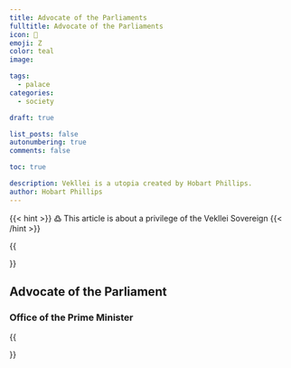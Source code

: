 ```yaml
---
title: Advocate of the Parliaments
fulltitle: Advocate of the Parliaments
icon: 👑
emoji: Ζ
color: teal
image: 

tags: 
  - palace
categories:
  - society

draft: true

list_posts: false
autonumbering: true
comments: false

toc: true

description: Vekllei is a utopia created by Hobart Phillips.
author: Hobart Phillips
---
```

{{< hint >}}
߷ This article is about a privilege of the Vekllei Sovereign
{{< /hint >}}

{{<section>}}
## Advocate of the Parliament
### Office of the Prime Minister
{{</section>}}

